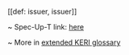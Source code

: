 [[def: issuer, issuer]]

~ Spec-Up-T link: <a href='https://weboftrust.github.io/WOT-terms/docs/glossary/issuer'>here</a>

~ More in <a href="https://weboftrust.github.io/WOT-terms/docs/glossary/issuer">extended KERI glossary</a>
